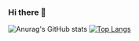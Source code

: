 ### Hi there 👋

![Anurag's GitHub stats](https://github-readme-stats.vercel.app/api?username=breathiness&show_icons=true&theme=nord)
[![Top Langs](https://github-readme-stats.vercel.app/api/top-langs/?username=breathiness)](https://github.com/anuraghazra/github-readme-stats)

